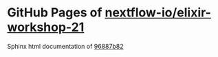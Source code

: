 GitHub Pages of [nextflow-io/elixir-workshop-21](https://github.com/nextflow-io/elixir-workshop-21.git)
===
Sphinx html documentation of [96887b82](https://github.com/nextflow-io/elixir-workshop-21/tree/96887b82adcdbe97d5a4bb84b0b3cdfbdf64356a)
